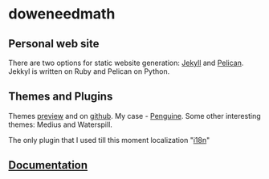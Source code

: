 # doweneedmath
## Personal web site

There are two options for static website generation:  [Jekyll](https://jekyllrb.com/) and [Pelican](https://blog.getpelican.com/). Jekkyl is written on Ruby and Pelican on Python.

## Themes and Plugins
Themes [preview](http://www.pelicanthemes.com/) and on [github](https://github.com/getpelican/pelican-themes). My case - [Penguine](https://github.com/jody-frankowski/blue-penguin/tree/c5e23e7753367b5beacce87b732cd1567c4818f9).
 Some other interesting themes: Medius and Waterspill.

The only plugin that I used till this moment localization "[i18n](https://github.com/getpelican/pelican-plugins/tree/master/i18n_subsites)" 

## [Documentation](http://docs.getpelican.com/en/stable/)
